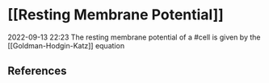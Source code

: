 # [[Resting Membrane Potential]]
2022-09-13 22:23
The resting membrane potential of a #cell is given by the [[Goldman-Hodgin-Katz]] equation

## References

